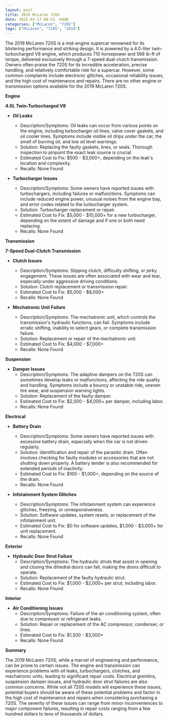 ```yaml
---
layout: post
title: 2019 McLaren 720S
date: 2025-03-17 08:53 -0400
categories: ["McLaren", "720S"]
tags: ["McLaren", "720S", "2019"]
---
```

The 2019 McLaren 720S is a mid-engine supercar renowned for its blistering performance and striking design. It is powered by a 4.0-liter twin-turbocharged V8 engine, which produces 710 horsepower and 568 lb-ft of torque, delivered exclusively through a 7-speed dual-clutch transmission. Owners often praise the 720S for its incredible acceleration, precise handling, and relatively comfortable ride for a supercar. However, some common complaints include electronic glitches, occasional reliability issues, and the high cost of maintenance and repairs. There are no other engine or transmission options available for the 2019 McLaren 720S.

**Engine**

**4.0L Twin-Turbocharged V8**

*   **Oil Leaks**
    *   Description/Symptoms: Oil leaks can occur from various points on the engine, including turbocharger oil lines, valve cover gaskets, and oil cooler lines. Symptoms include visible oil drips under the car, the smell of burning oil, and low oil level warnings.
    *   Solution: Replacing the faulty gaskets, lines, or seals. Thorough inspection to pinpoint the exact leak source is crucial.
    *   Estimated Cost to Fix: $500 - $3,000+, depending on the leak's location and complexity.
    *   Recalls: None Found

*   **Turbocharger Issues**
    *   Description/Symptoms: Some owners have reported issues with turbochargers, including failures or malfunctions. Symptoms can include reduced engine power, unusual noises from the engine bay, and error codes related to the turbocharger system.
    *   Solution: Turbocharger replacement or repair.
    *   Estimated Cost to Fix: $5,000 - $10,000+ for a new turbocharger, depending on the extent of damage and if one or both need replacing.
    *   Recalls: None Found

**Transmission**

**7-Speed Dual-Clutch Transmission**

*   **Clutch Issues**
    *   Description/Symptoms: Slipping clutch, difficulty shifting, or jerky engagement. These issues are often associated with wear and tear, especially under aggressive driving conditions.
    *   Solution: Clutch replacement or transmission repair.
    *   Estimated Cost to Fix: $5,000 - $8,000+
    *   Recalls: None Found

*   **Mechatronic Unit Failure**
    *   Description/Symptoms: The mechatronic unit, which controls the transmission's hydraulic functions, can fail. Symptoms include erratic shifting, inability to select gears, or complete transmission failure.
    *   Solution: Replacement or repair of the mechatronic unit.
    *   Estimated Cost to Fix: $4,000 - $7,000+
    *   Recalls: None Found

**Suspension**

*   **Damper Issues**
    *   Description/Symptoms: The adaptive dampers on the 720S can sometimes develop leaks or malfunctions, affecting the ride quality and handling. Symptoms include a bouncy or unstable ride, uneven tire wear, and suspension warning lights.
    *   Solution: Replacement of the faulty damper.
    *   Estimated Cost to Fix: $2,000 - $4,000+ per damper, including labor.
    *   Recalls: None Found

**Electrical**

*   **Battery Drain**
    *   Description/Symptoms: Some owners have reported issues with excessive battery drain, especially when the car is not driven regularly.
    *   Solution: Identification and repair of the parasitic drain. Often involves checking for faulty modules or accessories that are not shutting down properly. A battery tender is also recommended for extended periods of inactivity.
    *   Estimated Cost to Fix: $100 - $1,000+, depending on the source of the drain.
    *   Recalls: None Found

*   **Infotainment System Glitches**
    *   Description/Symptoms: The infotainment system can experience glitches, freezing, or unresponsiveness.
    *   Solution: Software updates, system resets, or replacement of the infotainment unit.
    *   Estimated Cost to Fix: $0 for software updates, $1,000 - $3,000+ for unit replacement.
    *   Recalls: None Found

**Exterior**

*   **Hydraulic Door Strut Failure**
    *   Description/Symptoms: The hydraulic struts that assist in opening and closing the dihedral doors can fail, making the doors difficult to operate.
    *   Solution: Replacement of the faulty hydraulic strut.
    *   Estimated Cost to Fix: $1,000 - $2,000+ per strut, including labor.
    *   Recalls: None Found

**Interior**

*   **Air Conditioning Issues**
    *   Description/Symptoms: Failure of the air conditioning system, often due to compressor or refrigerant leaks.
    *   Solution: Repair or replacement of the AC compressor, condenser, or lines.
    *   Estimated Cost to Fix: $1,500 - $3,000+
    *   Recalls: None Found

**Summary**

The 2019 McLaren 720S, while a marvel of engineering and performance, can be prone to certain issues. The engine and transmission can experience problems with oil leaks, turbochargers, clutches, and mechatronic units, leading to significant repair costs. Electrical gremlins, suspension damper issues, and hydraulic door strut failures are also common concerns. While not all 720S models will experience these issues, potential buyers should be aware of these potential problems and factor in the high cost of maintenance and repairs when considering purchasing a 720S. The severity of these issues can range from minor inconveniences to major component failures, resulting in repair costs ranging from a few hundred dollars to tens of thousands of dollars.

